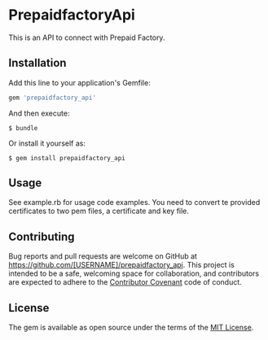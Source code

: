 # PrepaidfactoryApi

This is an API to connect with Prepaid Factory.

## Installation

Add this line to your application's Gemfile:

```ruby
gem 'prepaidfactory_api'
```

And then execute:

    $ bundle

Or install it yourself as:

    $ gem install prepaidfactory_api

## Usage

See example.rb for usage code examples. You need to convert te provided certificates to two pem files, a certificate and key file.

## Contributing

Bug reports and pull requests are welcome on GitHub at https://github.com/[USERNAME]/prepaidfactory_api. This project is intended to be a safe, welcoming space for collaboration, and contributors are expected to adhere to the [Contributor Covenant](http://contributor-covenant.org) code of conduct.

## License

The gem is available as open source under the terms of the [MIT License](http://opensource.org/licenses/MIT).

